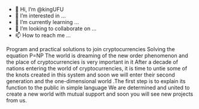 - 👋 Hi, I’m @kingUFU
- 👀 I’m interested in ...
- 🌱 I’m currently learning ...
- 💞️ I’m looking to collaborate on ...
- 📫 How to reach me ...

<!---Setting up two-dimensional NFTs that change shape due to light radiation in B circuits
kingUFU/kingUFU is a ✨ special ✨ repository because its `README.md` (this file) appears on your GitHub profile.
You can click the Preview link to take a look at your changes.

--->
Program and practical solutions to join cryptocurrencies
Solving the equation P=NP
The world is dreaming of the new order phenomenon and the place of cryptocurrencies is very important in it After a decade of nations entering the world of cryptocurrencies, it is time to untie some of the knots created in this system and soon we will enter their second generation and the one-dimensional world
.The first step is to explain its function to the public in simple language
We are determined and united to create a new world with mutual support and soon you will see new projects from us.
